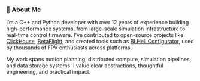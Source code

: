 ### 👋 About Me

I’m a C++ and Python developer with over 12 years of experience building high-performance systems, from large-scale simulation infrastructure to real-time control firmware. I've contributed to open-source projects like [ClickHouse](https://github.com/ClickHouse/ClickHouse), [BetaFlight](https://github.com/betaflight/betaflight), and created tools such as [BLHeli Configurator](https://github.com/blheli-configurator/blheli-configurator), used by thousands of FPV enthusiasts across platforms.

My work spans motion planning, distributed compute, simulation pipelines, and data storage systems. I value clear abstractions, thoughtful engineering, and practical impact.
